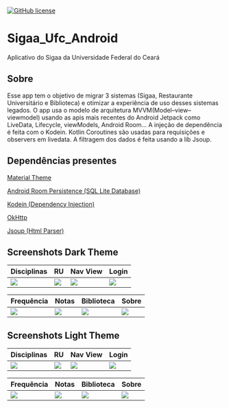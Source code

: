 [![GitHub license](https://img.shields.io/badge/license-Apache%20License%202.0-blue.svg?style=flat)](https://www.apache.org/licenses/LICENSE-2.0)

# Sigaa_Ufc_Android
Aplicativo do Sigaa da Universidade Federal do Ceará

## Sobre
 Esse app tem o objetivo de migrar 3 sistemas (Sigaa, Restaurante Universitário e Biblioteca) e otimizar a experiência de uso desses sistemas legados. O app usa o modelo de arquitetura MVVM(Model–view–viewmodel) usando as apis mais recentes do Android Jetpack como LiveData, Lifecycle, viewModels, Android Room... A injeção de dependência é feita com o Kodein. Kotlin Coroutines são usadas para requisições e observers em livedata. A filtragem dos dados é feita usando a lib Jsoup.
## Dependências presentes

[Material Theme](https://material.io) 

[Android Room Persistence (SQL Lite Database)](https://developer.android.com/topic/libraries/architecture/room)

[Kodein (Dependency Injection)](https://github.com/Kodein-Framework/Kodein-DI)

[OkHttp](https://square.github.io/okhttp/)

[Jsoup (Html Parser)](https://jsoup.org/)

## Screenshots Dark Theme
| Disciplinas | RU | Nav View | Login |
|---|---|---|---|
|![](https://user-images.githubusercontent.com/7853887/62214866-436c5300-b37c-11e9-80e3-1094ea0c4607.png)|![](https://user-images.githubusercontent.com/7853887/62214869-4404e980-b37c-11e9-8faa-5b10be88e735.png)|![](https://user-images.githubusercontent.com/7853887/62214872-4404e980-b37c-11e9-8362-51bce51dfc7f.png)|![](https://user-images.githubusercontent.com/7853887/62215282-06ed2700-b37d-11e9-8c1f-1973179e7f76.png)|


| Frequência | Notas | Biblioteca | Sobre |
|---|---|---|---|
|![](https://user-images.githubusercontent.com/7853887/62214867-436c5300-b37c-11e9-9ead-9a97db15cb7e.png)|![](https://user-images.githubusercontent.com/7853887/62214868-436c5300-b37c-11e9-94e8-9f55f484a62b.png)|![](https://user-images.githubusercontent.com/7853887/62215584-9d214d00-b37d-11e9-8e21-c13ebfe4b81f.png)|![](https://user-images.githubusercontent.com/7853887/62214871-4404e980-b37c-11e9-9a36-3291ce6fd5ab.png)|


## Screenshots Light Theme
| Disciplinas | RU | Nav View | Login |
|---|---|---|---|
|![](https://user-images.githubusercontent.com/7853887/62215766-ee314100-b37d-11e9-8888-86d3153a9ec4.png)|![](https://user-images.githubusercontent.com/7853887/62215769-eec9d780-b37d-11e9-8a98-82083c7e9bce.png)|![](https://user-images.githubusercontent.com/7853887/62215773-ef626e00-b37d-11e9-8313-157b43962221.png)|![](https://user-images.githubusercontent.com/7853887/62215765-ee314100-b37d-11e9-8442-e821147ddae8.png)|


| Frequência | Notas | Biblioteca | Sobre |
|---|---|---|---|
|![](https://user-images.githubusercontent.com/7853887/62215767-eec9d780-b37d-11e9-81ca-1c7b91b32f85.png)|![](https://user-images.githubusercontent.com/7853887/62215768-eec9d780-b37d-11e9-8e18-5d44e9aa3e1e.png)|![](https://user-images.githubusercontent.com/7853887/62215771-eec9d780-b37d-11e9-8795-522d9ddf2aad.png)|![](https://user-images.githubusercontent.com/7853887/62215772-ef626e00-b37d-11e9-86c2-ab75b7bd9f96.png)|
